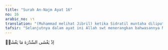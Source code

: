 ```yaml
---
title: "Surah An-Najm Ayat 16"
no: 16
arabic_no: ١٦
translation: "(Muhammad melihat Jibril) ketika Sidratil muntaha diliputi oleh sesuatu yang meliputinya,"
tafsir: "Selanjutnya dalam ayat ini Allah swt menerangkan bahwasannya Muhammad saw melihat Jibril di Sidratul Muntaha itu ketika Sidratul Muntaha tertutup oleh suasana yang menandakan kebesaran Allah berupa sinar-sinar yang indah dan malaikat-malaikat. Al-Qur'an tidak menerangkan dengan jelas. Bagi kita cukuplah penjelasan yang sedemikian, tidak menambah atau menguranginya bila tidak ada dalil yang jelas yang menerangkannya. Seandainya ada manfaatnya untuk dijelaskan niscaya hal itu dijelaskan oleh Allah swt."
---
```

اِذْ يَغْشَى السِّدْرَةَ مَا يَغْشٰىۙ 